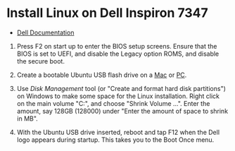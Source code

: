 # Install Linux on Dell Inspiron 7347

- [Dell Documentation](https://www.dell.com/support/kbdoc/en-in/000131655/how-to-install-ubuntu-linux-on-your-dell-pc)

1. Press F2 on start up to enter the BIOS setup screens. Ensure that the BIOS is set to UEFI, and disable the Legacy
   option ROMS, and disable the secure boot.

2. Create a bootable Ubuntu USB flash drive on a [Mac](https://ubuntu.com/tutorials/create-a-usb-stick-on-macos#1-overview) or [PC](https://ubuntu.com/tutorials/create-a-usb-stick-on-windows#1-overview).

3. Use *Disk Management* tool (or "Create and format hard disk partitions") on Windows to make some space for the
   Linux installation. Right click on the main volume "C:", and choose "Shrink Volume ...".  Enter the amount, say
   128GB (128000) under "Enter the amount of space to shrink in MB".
   
4. With the Ubuntu USB drive inserted, reboot and tap F12 when the Dell logo appears during startup. This takes you to
   the Boot Once menu. 
